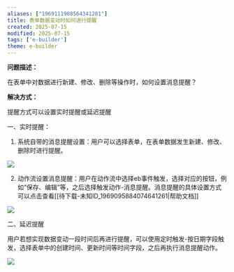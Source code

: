 ```yaml
---
aliases: ["1969111908564341281"]
title: 表单数据变动时如何进行提醒
created: 2025-07-15
modified: 2025-07-15
tags: ['e-builder']
theme: e-builder
---
```


**问题描述：**

在表单中对数据进行新建、修改、删除等操作时，如何设置消息提醒？

**解决方式：**

提醒方式可以设置实时提醒或延迟提醒

一、实时提醒：

1. 系统自带的消息提醒设置：用户可以选择表单，在表单数据发生新建、修改、删除时进行提醒。

![](d68b773612a072a72fc3f7e34ba0e059.jpg)

2. 动作流设置消息提醒：用户在动作流中选择eb事件触发，选择对应的按钮，例如“保存、编辑”等，之后选择触发动作-消息提醒。消息提醒的具体设置方式可以点击查看[[待下载-未知ID_1969095884074641261|帮助文档]]

![](9b2171a80f0b1692801b5557758ad307.jpg)

二、延迟提醒

用户若想实现数据变动一段时间后再进行提醒，可以使用定时触发-按日期字段触发，选择表单中的创建时间、更新时间等时间字段，之后再执行消息提醒动作。

![](bb75111a5b8306c9c3ce42a412232ba4.jpg)